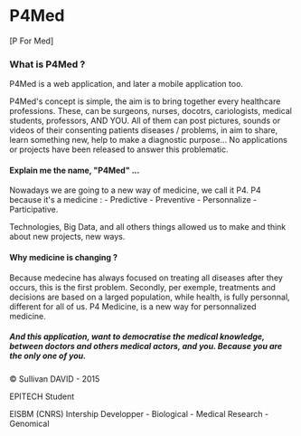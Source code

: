 # P4Med
[P For Med]

### What is P4Med ?

P4Med is a web application, and later a mobile application too.

P4Med's concept is simple, the aim is to bring together every healthcare professions. These, can be surgeons, nurses, docotrs, cariologists, medical students, professors, AND YOU.
All of them can post pictures, sounds or videos of their consenting patients diseases / problems, in aim to share, learn something new, help to make a diagnostic purpose...
No applications or projects have been released to answer this problematic.

#### Explain me the name, "P4Med" ...

Nowadays we are going to a new way of medicine, we call it P4.
P4 because it's a medicine : - Predictive - Preventive - Personnalize - Participative.

Technologies, Big Data, and all others things allowed us to make and think about new projects, new ways.

#### Why medicine is changing ?

Because medecine has always focused on treating all diseases after they occurs, this is the first problem.
Secondly, per exemple, treatments and decisions are based on a larged population, while health, is fully personnal, different for all of us.
P4 Medicine, is a new way for personnalized medicine.

##### And this application, want to democratise the medical knowledge, between doctors and others medical actors, and you. Because you are the only one of you.


© Sullivan DAVID - 2015

  EPITECH Student
  
  EISBM (CNRS) Intership Developper - Biological - Medical Research - Genomical 

